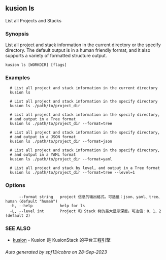 ## kusion ls

List all Projects and Stacks

### Synopsis

List all project and stack information in the current directory or the specify directory. The default output is in a human friendly format, and it also supports a variety of formatted structure output.

```
kusion ls [WORKDIR] [flags]
```

### Examples

```
  # List all project and stack information in the current directory
  kusion ls
  
  # List all project and stack information in the specify directory
  kusion ls ./path/to/project_dir
  
  # List all project and stack information in the specify directory,
  # and output in a Tree format
  kusion ls ./path/to/project_dir --format=tree
  
  # List all project and stack information in the specify directory,
  # and output in a JSON format
  kusion ls ./path/to/project_dir --format=json
  
  # List all project and stack information in the specify directory,
  # and output in a YAML format
  kusion ls ./path/to/project_dir --format=yaml
  
  # List all project and stack by level, and output in a Tree format
  kusion ls ./path/to/project_dir --format=tree --level=1
```

### Options

```
      --format string   project 信息的输出格式。可选值：json、yaml、tree、human (default "human")
  -h, --help            help for ls
  -L, --level int       Project 和 Stack 树的最大显示深度。可选值：0、1、2 (default 2)
```

### SEE ALSO

* [kusion](kusion.md)	 - Kusion 是 KusionStack 的平台工程引擎

###### Auto generated by spf13/cobra on 28-Sep-2023
